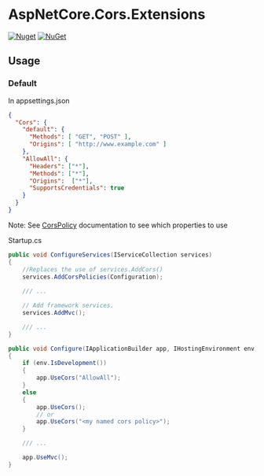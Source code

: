 # AspNetCore.Cors.Extensions

[![Nuget](https://img.shields.io/nuget/v/AspNetCore.Cors.Extensions)](https://www.nuget.org/packages/AspNetCore.Cors.Extensions)
[![NuGet](https://img.shields.io/nuget/dt/AspNetCore.Cors.Extensions.svg)](https://www.nuget.org/packages/AspNetCore.Cors.Extensions/)


## Usage

### Default

In appsettings.json

```json
{
  "Cors": {
    "default": {
      "Methods": [ "GET", "POST" ],
      "Origins": [ "http://www.example.com" ]
    },
    "AllowAll": {
      "Headers": ["*"],
      "Methods": ["*"],
      "Origins":  ["*"],
      "SupportsCredentials": true
    }
  }
}
```

Note: See [CorsPolicy](https://learn.microsoft.com/en-us/dotnet/api/microsoft.aspnetcore.cors.infrastructure.corspolicy) documentation to see which properties to use

Startup.cs
```csharp
public void ConfigureServices(IServiceCollection services)
{    
    //Replaces the use of services.AddCors()
    services.AddCorsPolicies(Configuration);
    
    /// ...

    // Add framework services.
    services.AddMvc();

    /// ...
}

public void Configure(IApplicationBuilder app, IHostingEnvironment env)
{   
    if (env.IsDevelopment())
    {
        app.UseCors("AllowAll");
    }
    else
    {
        app.UseCors();
        // or 
        app.UseCors("<my named cors policy>");
    }

    /// ...

    app.UseMvc();
}
```      

